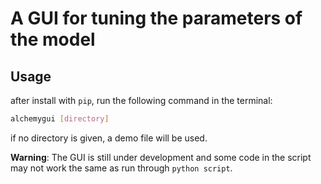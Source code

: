 # A GUI for tuning the parameters of the model

## Usage

after install with `pip`, run the following command in the terminal:
```bash
alchemygui [directory]
```

if no directory is given, a demo file will be used.

**Warning**: The GUI is still under development and some code in the script may not work the same as run through `python script`.